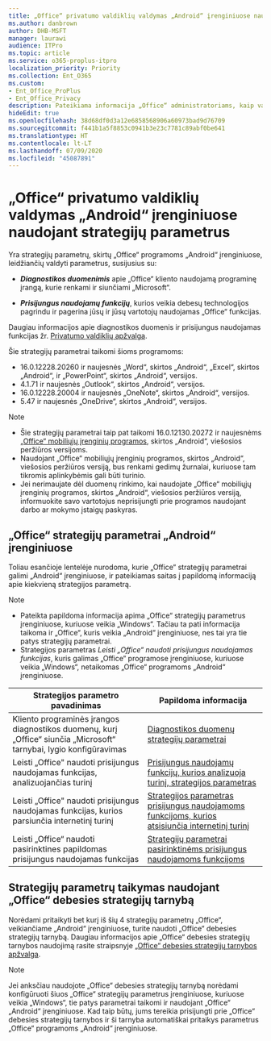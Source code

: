 ```yaml
---
title: „Office“ privatumo valdiklių valdymas „Android“ įrenginiuose naudojant strategijų parametrus
ms.author: danbrown
author: DHB-MSFT
manager: laurawi
audience: ITPro
ms.topic: article
ms.service: o365-proplus-itpro
localization_priority: Priority
ms.collection: Ent_O365
ms.custom:
- Ent_Office_ProPlus
- Ent_Office_Privacy
description: Pateikiama informacija „Office“ administratoriams, kaip valdyti „Office“ privatumo parametrus „Android“ įrenginiuose.
hideEdit: true
ms.openlocfilehash: 38d68df0d3a12e6858568906a60973bad9d76709
ms.sourcegitcommit: f441b1a5f8853c0941b3e23c7781c89abf0be641
ms.translationtype: HT
ms.contentlocale: lt-LT
ms.lasthandoff: 07/09/2020
ms.locfileid: "45087891"
---
```

# <a name="use-policy-settings-to-manage-privacy-controls-for-office-on-android-devices"></a>„Office“ privatumo valdiklių valdymas „Android“ įrenginiuose naudojant strategijų parametrus

Yra strategijų parametrų, skirtų „Office“ programoms „Android“ įrenginiuose, leidžiančių valdyti parametrus, susijusius su:

- ***Diagnostikos duomenimis*** apie „Office“ kliento naudojamą programinę įrangą, kurie renkami ir siunčiami „Microsoft“.

- ***Prisijungus naudojamų funkcijų***, kurios veikia debesų technologijos pagrindu ir pagerina jūsų ir jūsų vartotojų naudojamas „Office“ funkcijas.

Daugiau informacijos apie diagnostikos duomenis ir prisijungus naudojamas funkcijas žr. [Privatumo valdiklių apžvalga](overview-privacy-controls.md).

Šie strategijų parametrai taikomi šioms programoms:
- 16.0.12228.20260 ir naujesnės „Word“, skirtos „Android“, „Excel“, skirtos „Android“, ir „PowerPoint“, skirtos „Android“, versijos.
- 4.1.71 ir naujesnės „Outlook“, skirtos „Android“, versijos.
- 16.0.12228.20004 ir naujesnės „OneNote“, skirtos „Android“, versijos.
- 5.47 ir naujesnės „OneDrive“, skirtos „Android“, versijos.

> [!NOTE]
>- Šie strategijų parametrai taip pat taikomi 16.0.12130.20272 ir naujesnėms [„Office“ mobiliųjų įrenginių programos](https://techcommunity.microsoft.com/t5/Office-Apps-Blog/Introducing-Office-Your-new-go-to-mobile-app-for-getting-work/ba-p/977172), skirtos „Android“, viešosios peržiūros versijoms.
>- Naudojant „Office“ mobiliųjų įrenginių programos, skirtos „Android“, viešosios peržiūros versiją, bus renkami gedimų žurnalai, kuriuose tam tikromis aplinkybėmis gali būti turinio.
>- Jei nerimaujate dėl duomenų rinkimo, kai naudojate „Office“ mobiliųjų įrenginių programos, skirtos „Android“, viešosios peržiūros versiją, informuokite savo vartotojus neprisijungti prie programos naudojant darbo ar mokymo įstaigų paskyras.

## <a name="policy-settings-available-for-office-on-android-devices"></a>„Office“ strategijų parametrai „Android“ įrenginiuose

Toliau esančioje lentelėje nurodoma, kurie „Office“ strategijų parametrai galimi „Android“ įrenginiuose, ir pateikiamas saitas į papildomą informaciją apie kiekvieną strategijos parametrą.

> [!NOTE]
>- Pateikta papildoma informacija apima „Office“ strategijų parametrus įrenginiuose, kuriuose veikia „Windows“. Tačiau ta pati informacija taikoma ir „Office“, kuris veikia „Android“ įrenginiuose, nes tai yra tie patys strategijų parametrai.
>- Strategijos parametras *Leisti „Office“ naudoti prisijungus naudojamas funkcijas*, kuris galimas „Office“ programose įrenginiuose, kuriuose veikia „Windows“, netaikomas „Office“ programoms „Android“ įrenginiuose. 


|Strategijos parametro pavadinimas  |Papildoma informacija |
|---------|---------|
|Kliento programinės įrangos diagnostikos duomenų, kurį „Office“ siunčia „Microsoft“ tarnybai, lygio konfigūravimas|[Diagnostikos duomenų strategijų parametrai](manage-privacy-controls.md#policy-setting-for-diagnostic-data)         |
|Leisti „Office" naudoti prisijungus naudojamas funkcijas, analizuojančias turinį| [Prisijungus naudojamų funkcijų, kurios analizuoja turinį, strategijos parametras](manage-privacy-controls.md#policy-setting-for-connected-experiences-that-analyze-your-content)        |
|Leisti „Office" naudoti prisijungus naudojamas funkcijas, kurios parsiunčia internetinį turinį |[Strategijos parametras prisijungus naudojamoms funkcijoms, kurios atsisiunčia internetinį turinį](manage-privacy-controls.md#policy-setting-for-connected-experiences-that-download-online-content)         |
|Leisti „Office“ naudoti pasirinktines papildomas prisijungus naudojamas funkcijas  |[Strategijų parametrai pasirinktinėms prisijungus naudojamoms funkcijoms](manage-privacy-controls.md#policy-setting-for-optional-connected-experiences)|



## <a name="use-office-cloud-policy-service-to-apply-policy-settings"></a>Strategijų parametrų taikymas naudojant „Office“ debesies strategijų tarnybą

Norėdami pritaikyti bet kurį iš šių 4 strategijų parametrų „Office“, veikiančiame „Android“ įrenginiuose, turite naudoti „Office“ debesies strategijų tarnybą. Daugiau informacijos apie „Office“ debesies strategijų tarnybos naudojimą rasite straipsnyje [„Office“ debesies strategijų tarnybos apžvalga](../overview-office-cloud-policy-service.md).

> [!NOTE]
> Jei anksčiau naudojote „Office“ debesies strategijų tarnybą norėdami konfigūruoti šiuos „Office“ strategijų parametrus įrenginiuose, kuriuose veikia „Windows“, tie patys parametrai taikomi ir naudojant „Office“ „Android“ įrenginiuose. Kad taip būtų, jums tereikia prisijungti prie „Office“ debesies strategijų tarnybos ir ši tarnyba automatiškai pritaikys parametrus „Office“ programoms „Android“ įrenginiuose.
